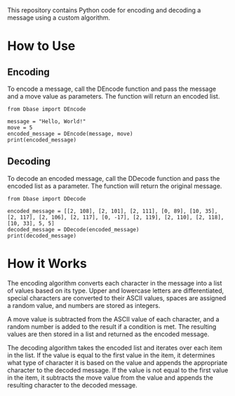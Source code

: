 This repository contains Python code for encoding and decoding a message using a custom algorithm.

# How to Use
## Encoding
To encode a message, call the DEncode function and pass the message and a move value as parameters. The function will return an encoded list.

```
from Dbase import DEncode

message = "Hello, World!"
move = 5
encoded_message = DEncode(message, move)
print(encoded_message)
```
## Decoding
To decode an encoded message, call the DDecode function and pass the encoded list as a parameter. The function will return the original message.

```
from Dbase import DDecode

encoded_message = [[2, 108], [2, 101], [2, 111], [0, 89], [10, 35], [2, 117], [2, 106], [2, 117], [0, -17], [2, 119], [2, 110], [2, 118], [10, 33], 5, 5]
decoded_message = DDecode(encoded_message)
print(decoded_message)
```

# How it Works
The encoding algorithm converts each character in the message into a list of values based on its type. Upper and lowercase letters are differentiated, special characters are converted to their ASCII values, spaces are assigned a random value, and numbers are stored as integers.

A move value is subtracted from the ASCII value of each character, and a random number is added to the result if a condition is met. The resulting values are then stored in a list and returned as the encoded message.

The decoding algorithm takes the encoded list and iterates over each item in the list. If the value is equal to the first value in the item, it determines what type of character it is based on the value and appends the appropriate character to the decoded message. If the value is not equal to the first value in the item, it subtracts the move value from the value and appends the resulting character to the decoded message.
